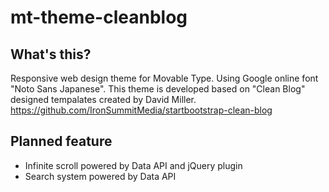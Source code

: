 # mt-theme-cleanblog
## What's this?
Responsive web design theme for Movable Type. Using Google online font "Noto Sans Japanese".
This theme is developed based on "Clean Blog" designed tempalates created by David Miller.
https://github.com/IronSummitMedia/startbootstrap-clean-blog

## Planned feature
- Infinite scroll powered by Data API and jQuery plugin
- Search system powered by Data API
